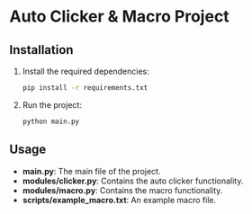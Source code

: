# Auto Clicker & Macro Project

## Installation

1. Install the required dependencies:
    ```sh
    pip install -r requirements.txt
    ```

2. Run the project:
    ```sh
    python main.py
    ```

## Usage

- **main.py**: The main file of the project.
- **modules/clicker.py**: Contains the auto clicker functionality.
- **modules/macro.py**: Contains the macro functionality.
- **scripts/example_macro.txt**: An example macro file.
